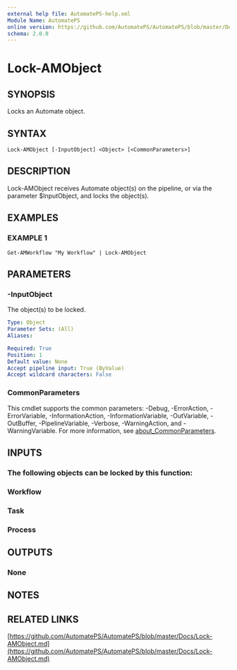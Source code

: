 ```yaml
---
external help file: AutomatePS-help.xml
Module Name: AutomatePS
online version: https://github.com/AutomatePS/AutomatePS/blob/master/Docs/Lock-AMObject.md
schema: 2.0.0
---
```


# Lock-AMObject

## SYNOPSIS
Locks an Automate object.

## SYNTAX

```
Lock-AMObject [-InputObject] <Object> [<CommonParameters>]
```

## DESCRIPTION
Lock-AMObject receives Automate object(s) on the pipeline, or via the parameter $InputObject, and locks the object(s).

## EXAMPLES

### EXAMPLE 1
```
Get-AMWorkflow "My Workflow" | Lock-AMObject
```

## PARAMETERS

### -InputObject
The object(s) to be locked.

```yaml
Type: Object
Parameter Sets: (All)
Aliases:

Required: True
Position: 1
Default value: None
Accept pipeline input: True (ByValue)
Accept wildcard characters: False
```

### CommonParameters
This cmdlet supports the common parameters: -Debug, -ErrorAction, -ErrorVariable, -InformationAction, -InformationVariable, -OutVariable, -OutBuffer, -PipelineVariable, -Verbose, -WarningAction, and -WarningVariable. For more information, see [about_CommonParameters](http://go.microsoft.com/fwlink/?LinkID=113216).

## INPUTS

### The following objects can be locked by this function:
### Workflow
### Task
### Process
## OUTPUTS

### None
## NOTES

## RELATED LINKS

[https://github.com/AutomatePS/AutomatePS/blob/master/Docs/Lock-AMObject.md](https://github.com/AutomatePS/AutomatePS/blob/master/Docs/Lock-AMObject.md)


